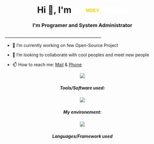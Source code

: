 

<!--
**MaxenceLebrunDEV/MaxenceLebrunDEV** is a ✨ _special_ ✨ repository because its `README.md` (this file) appears on your GitHub profile.

Here are some ideas to get you started:

- 🔭 I’m currently working on ...
- 🌱 I’m currently learning ...
- 👯 I’m looking to collaborate on ...
- 🤔 I’m looking for help with ...
- 💬 Ask me about ...
- 📫 How to reach me: ...
- 😄 Pronouns: ...
- ⚡ Fun fact: ...
-->

<h1 align="center">Hi 👋, I'm <img src="mdev.svg" width="177" height="18"></a>
</h3></h1>  
<h3 align="center">I'm Programer and System Administrator</h3>  
_________________________________________________

  
- 🔭 I’m currently working on few Open-Source Project
  
- 👯 I’m looking to collaborate with cool peoples and meet new people

- 📫 How to reach me: [Mail](mail:contact@mdev-network.fr) & [Phone](tel:+33767956467)


<p align="center">
  <a href="https://skillicons.dev">
    <img src="https://skillicons.dev/icons?i=arduino,aws,bootstrap,cs,cassandra,cloudflare,css,dart,docker,electron,firebase,flutter,gcp,git,nodejs,php,react,swift,,html,idea,java,js" />
  </a>
</p>

<h5 align="center">
  
Tools/Software used:
</h5>

<p align="center">
  <a href="https://skillicons.dev">
    <img src="https://skillicons.dev/icons?i=aws,cloudflare,docker,firebase,figma,github,nginx,netlify,ideajs" />
  </a>
</p>

<h5 align="center">
  
My environement:
</h5>

<p align="center">
  <a href="https://skillicons.dev">
    <img src="https://skillicons.dev/icons?i=linux,nginx,idea,grafana" />
  </a>
</p>

<h5 align="center">
  
Languages/Framework used
</h5>
